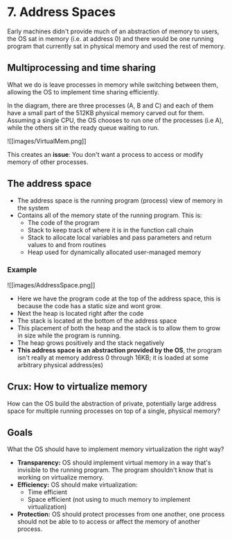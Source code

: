 # 7. Address Spaces
Early machines didn't provide much of an abstraction of memory to users, the OS sat in memory (i.e. at address 0) and there would be one running program that currently sat in physical memory and used the rest of memory. 

## Multiprocessing and time sharing 
What we do is leave processes in memory while switching between them, allowing the OS to implement time sharing efficiently. 

In the diagram, there are three processes (A, B and C) and each of them have a small part of the 512KB physical memory carved out for them. Assuming a single CPU, the OS chooses to run one of the processes (i.e A), while the others sit in the ready queue waiting to run. 

![[images/VirtualMem.png]]

This creates an **issue**: You don't want a process to access or modify memory of other processes. 

## The address space
- The address space is the running program (process) view of memory in the system
- Contains all of the memory state of the running program. This is:
	- The code of the program
	- Stack to keep track of where it is in the function call chain
	- Stack to allocate local variables and pass parameters and return values to and from routines
	- Heap used for dynamically allocated user-managed memory
 

### Example 

![[images/AddressSpace.png]]

- Here we have the program code at the top of the address space, this is because the code has a static size and wont grow. 
- Next the heap is located right after the code
- The stack is located at the bottom of the address space
- This placement of both the heap and the stack is to allow them to grow in size while the program is running. 
- The heap grows positively and the stack negatively
- **This address space is an abstraction provided by the OS**, the program isn't really at memory address 0 through 16KB; it is loaded at some arbitrary physical address(es) 

## Crux: How to virtualize memory
How can the OS build the abstraction of private, potentially large address space for multiple running processes on top of a single, physical memory? 

## Goals 
What the OS should have to implement memory virtualization the right way? 
- **Transparency:** OS should implement virtual memory in a way that's invisible to the running program. The program shouldn't know that is working on virtualize memory. 
- **Efficiency:** OS should make virtualization: 
	- Time efficient
	- Space efficient (not using to much memory to implement virtualization)
- **Protection:** OS should protect processes from one another, one process should not be able to to access or affect the memory of another process. 